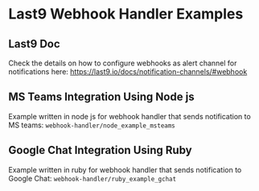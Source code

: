 # Last9 Webhook Handler Examples

## Last9 Doc
Check the details on how to configure webhooks as alert channel for notifications here: https://last9.io/docs/notification-channels/#webhook

## MS Teams Integration Using Node js
Example written in node js for webhook handler that sends notification to MS teams: 
```webhook-handler/node_example_msteams```

## Google Chat Integration Using Ruby
Example written in ruby for webhook handler that sends notification to Google Chat: 
```webhook-handler/ruby_example_gchat```
